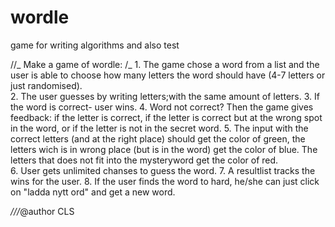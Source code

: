 # wordle

game for writing algorithms and also test

//_ Make a game of wordle:
/_ 1. The game chose a word from a list and the user is able to choose how many letters the word should have (4-7 letters or just randomised).  
2. The user guesses by writing letters;with the same amount of letters. 3. If the word is correct- user wins. 4. Word not correct? Then the game gives feedback: if the letter is correct, if the letter is correct but at the wrong spot in the word, or if the letter is not in the secret word. 5. The input with the correct letters (and at the right place) should get the color of green, the letters wich is in wrong place (but is in the word) get the color of blue. The letters that does not fit into the mysteryword get the color of red.  
6. User gets unlimited chanses to guess the word. 7. A resultlist tracks the wins for the user. 8. If the user finds the word to hard, he/she can just click on "ladda nytt ord" and get a new word.

_///_@author CLS
